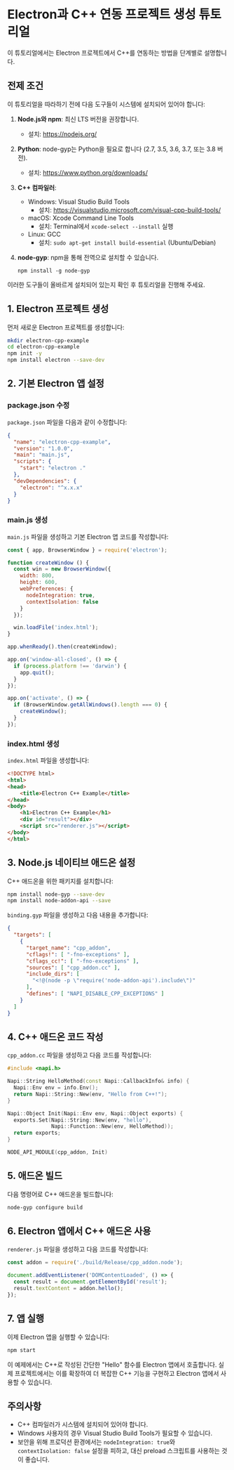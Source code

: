 # Electron과 C++ 연동 프로젝트 생성 튜토리얼

이 튜토리얼에서는 Electron 프로젝트에서 C++를 연동하는 방법을 단계별로 설명합니다.

## 전제 조건

이 튜토리얼을 따라하기 전에 다음 도구들이 시스템에 설치되어 있어야 합니다:

1. **Node.js와 npm**: 최신 LTS 버전을 권장합니다.
   - 설치: https://nodejs.org/

2. **Python**: node-gyp는 Python을 필요로 합니다 (2.7, 3.5, 3.6, 3.7, 또는 3.8 버전).
   - 설치: https://www.python.org/downloads/

3. **C++ 컴파일러**:
   - Windows: Visual Studio Build Tools
     - 설치: https://visualstudio.microsoft.com/visual-cpp-build-tools/
   - macOS: Xcode Command Line Tools
     - 설치: Terminal에서 `xcode-select --install` 실행
   - Linux: GCC
     - 설치: `sudo apt-get install build-essential` (Ubuntu/Debian)

4. **node-gyp**: npm을 통해 전역으로 설치할 수 있습니다.
   ```
   npm install -g node-gyp
   ```

이러한 도구들이 올바르게 설치되어 있는지 확인 후 튜토리얼을 진행해 주세요.

## 1. Electron 프로젝트 생성

먼저 새로운 Electron 프로젝트를 생성합니다:

```bash
mkdir electron-cpp-example
cd electron-cpp-example
npm init -y
npm install electron --save-dev
```

## 2. 기본 Electron 앱 설정

### package.json 수정

`package.json` 파일을 다음과 같이 수정합니다:

```json
{
  "name": "electron-cpp-example",
  "version": "1.0.0",
  "main": "main.js",
  "scripts": {
    "start": "electron ."
  },
  "devDependencies": {
    "electron": "^x.x.x"
  }
}
```

### main.js 생성

`main.js` 파일을 생성하고 기본 Electron 앱 코드를 작성합니다:

```javascript
const { app, BrowserWindow } = require('electron');

function createWindow () {
  const win = new BrowserWindow({
    width: 800,
    height: 600,
    webPreferences: {
      nodeIntegration: true,
      contextIsolation: false
    }
  });

  win.loadFile('index.html');
}

app.whenReady().then(createWindow);

app.on('window-all-closed', () => {
  if (process.platform !== 'darwin') {
    app.quit();
  }
});

app.on('activate', () => {
  if (BrowserWindow.getAllWindows().length === 0) {
    createWindow();
  }
});
```

### index.html 생성

`index.html` 파일을 생성합니다:

```html
<!DOCTYPE html>
<html>
<head>
    <title>Electron C++ Example</title>
</head>
<body>
    <h1>Electron C++ Example</h1>
    <div id="result"></div>
    <script src="renderer.js"></script>
</body>
</html>
```

## 3. Node.js 네이티브 애드온 설정

C++ 애드온을 위한 패키지를 설치합니다:

```bash
npm install node-gyp --save-dev
npm install node-addon-api --save
```

`binding.gyp` 파일을 생성하고 다음 내용을 추가합니다:

```json
{
  "targets": [
    {
      "target_name": "cpp_addon",
      "cflags!": [ "-fno-exceptions" ],
      "cflags_cc!": [ "-fno-exceptions" ],
      "sources": [ "cpp_addon.cc" ],
      "include_dirs": [
        "<!@(node -p \"require('node-addon-api').include\")"
      ],
      "defines": [ "NAPI_DISABLE_CPP_EXCEPTIONS" ]
    }
  ]
}
```

## 4. C++ 애드온 코드 작성

`cpp_addon.cc` 파일을 생성하고 다음 코드를 작성합니다:

```cpp
#include <napi.h>

Napi::String HelloMethod(const Napi::CallbackInfo& info) {
  Napi::Env env = info.Env();
  return Napi::String::New(env, "Hello from C++!");
}

Napi::Object Init(Napi::Env env, Napi::Object exports) {
  exports.Set(Napi::String::New(env, "hello"),
              Napi::Function::New(env, HelloMethod));
  return exports;
}

NODE_API_MODULE(cpp_addon, Init)
```

## 5. 애드온 빌드

다음 명령어로 C++ 애드온을 빌드합니다:

```bash
node-gyp configure build
```

## 6. Electron 앱에서 C++ 애드온 사용

`renderer.js` 파일을 생성하고 다음 코드를 작성합니다:

```javascript
const addon = require('./build/Release/cpp_addon.node');

document.addEventListener('DOMContentLoaded', () => {
  const result = document.getElementById('result');
  result.textContent = addon.hello();
});
```

## 7. 앱 실행

이제 Electron 앱을 실행할 수 있습니다:

```bash
npm start
```

이 예제에서는 C++로 작성된 간단한 "Hello" 함수를 Electron 앱에서 호출합니다. 실제 프로젝트에서는 이를 확장하여 더 복잡한 C++ 기능을 구현하고 Electron 앱에서 사용할 수 있습니다.

## 주의사항

- C++ 컴파일러가 시스템에 설치되어 있어야 합니다.
- Windows 사용자의 경우 Visual Studio Build Tools가 필요할 수 있습니다.
- 보안을 위해 프로덕션 환경에서는 `nodeIntegration: true`와 `contextIsolation: false` 설정을 피하고, 대신 preload 스크립트를 사용하는 것이 좋습니다.